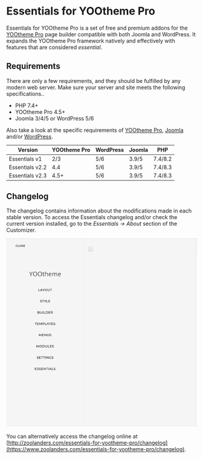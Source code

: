 # Essentials for YOOtheme Pro

Essentials for YOOtheme Pro is a set of free and premium addons for the [YOOtheme Pro](https://yootheme.com/page-builder) page builder compatible with both Joomla and WordPress. It expands the YOOtheme Pro framework natively and effectively with features that are considered _essential_.

## Requirements

There are only a few requirements, and they should be fulfilled by any modern web server. Make sure your server and site meets the following specifications..

- PHP 7.4+
- YOOtheme Pro 4.5+
- Joomla 3/4/5 or WordPress 5/6

Also take a look at the specific requirements of [YOOtheme Pro](https://yootheme.com/support/yootheme-pro/joomla/introduction#requirements), [Joomla](https://docs.joomla.org/J4.x:Installing_Joomla#Requirements) and/or [WordPress](https://wordpress.org/about/requirements).

| Version | YOOtheme Pro | WordPress | Joomla | PHP |
| --- | --- | --- | --- | --- |
| Essentials v1 | 2/3 | 5/6 | 3.9/5 | 7.4/8.2 |
| Essentials v2.2 | 4.4 | 5/6 | 3.9/5 | 7.4/8.3 |
| Essentials v2.3 | 4.5+ | 5/6 | 3.9/5 | 7.4/8.3 |

## Changelog

The changelog contains information about the modifications made in each stable version. To access the Essentials changelog and/or check the current version installed, go to the _Essentials -> About_ section of the Customizer.

![Essentials Changelog](./assets/essentials-changelog.gif)

You can alternatively access the changelog online at [http://zoolanders.com/essentials-for-yootheme-pro/changelog](https://www.zoolanders.com/essentials-for-yootheme-pro/changelog).
